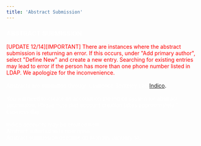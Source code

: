```yaml
---
title: 'Abstract Submission'
---
```


<h3> <font color="#FFFFFF">ABSTRACT SUBMISSION </font></h3>

<font color="#FF0000">[UPDATE 12/14][IMPORTANT] There are instances where the abstract submission is returning an error. If this occurs, under "Add primary author", select "Define New" and create a new entry. Searching for existing entries may lead to error if the person has more than one phone number listed in LDAP. We apologize for the inconvenience.</font>
<br><br>
<font color="#FFFFFF">Abstracts are submitted through Lawrence Berkeley Lab </font>
<a href="https://conferences.lbl.gov/event/195/">Indico</a>.
<font color="#FFFFFF">
<br><br>
You will need to create an account on the Indico system for abstract submission. Please note that account creation takes approximately 1 business day.
<br><br>
Indico accounts may be created now.<br>
Abstract submission is now open.<br>
Abstract submission deadline on Monday January 14.
</font>